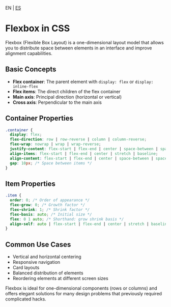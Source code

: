 <!-- MULTILANGUAJE MENU START -->
EN | [ES](https://lckpig.gitbook.io/es-practical-dev-handbook/css/modern-layouts/flexbox)
<!-- MULTILANGUAJE MENU END -->

# Flexbox in CSS

Flexbox (Flexible Box Layout) is a one-dimensional layout model that allows you to distribute space between elements in an interface and improve alignment capabilities.

## Basic Concepts

- **Flex container**: The parent element with `display: flex` or `display: inline-flex`
- **Flex items**: The direct children of the flex container
- **Main axis**: Principal direction (horizontal or vertical)
- **Cross axis**: Perpendicular to the main axis

## Container Properties

```css
.container {
  display: flex;
  flex-direction: row | row-reverse | column | column-reverse;
  flex-wrap: nowrap | wrap | wrap-reverse;
  justify-content: flex-start | flex-end | center | space-between | space-around | space-evenly;
  align-items: flex-start | flex-end | center | stretch | baseline;
  align-content: flex-start | flex-end | center | space-between | space-around | stretch;
  gap: 10px; /* Space between items */
}
```

## Item Properties

```css
.item {
  order: 0; /* Order of appearance */
  flex-grow: 0; /* Growth factor */
  flex-shrink: 1; /* Shrink factor */
  flex-basis: auto; /* Initial size */
  flex: 0 1 auto; /* Shorthand: grow shrink basis */
  align-self: auto | flex-start | flex-end | center | stretch | baseline;
}
```

## Common Use Cases

- Vertical and horizontal centering
- Responsive navigation
- Card layouts
- Balanced distribution of elements
- Reordering elements at different screen sizes

Flexbox is ideal for one-dimensional components (rows or columns) and offers elegant solutions for many design problems that previously required complicated hacks. 